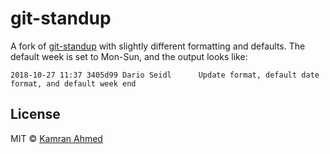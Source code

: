 # git-standup

A fork of [git-standup](https://github.com/kamranahmedse/git-standup) with slightly different formatting and defaults. The default week is set to Mon-Sun, and the output looks like:

    2018-10-27 11:37 3405d99 Dario Seidl      Update format, default date format, and default week end

## License

MIT © [Kamran Ahmed](http://kamranahmed.info)
